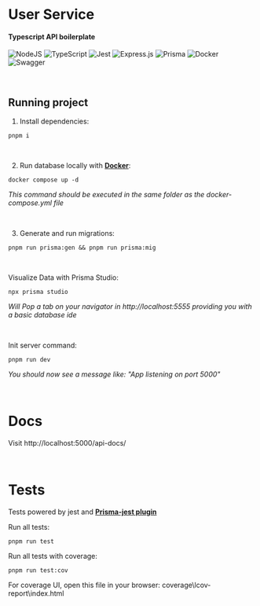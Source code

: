 # User Service

#### Typescript API boilerplate

![NodeJS](https://img.shields.io/badge/node.js-6DA55F?style=for-the-badge&logo=node.js&logoColor=white)
![TypeScript](https://img.shields.io/badge/typescript-%23007ACC.svg?style=for-the-badge&logo=typescript&logoColor=white)
![Jest](https://img.shields.io/badge/-jest-%23C21325?style=for-the-badge&logo=jest&logoColor=white)
![Express.js](https://img.shields.io/badge/express.js-%23404d59.svg?style=for-the-badge&logo=express&logoColor=%2361DAFB)
![Prisma](https://img.shields.io/badge/Prisma-3982CE?style=for-the-badge&logo=Prisma&logoColor=white)
![Docker](https://img.shields.io/badge/docker-%230db7ed.svg?style=for-the-badge&logo=docker&logoColor=white)
![Swagger](https://img.shields.io/badge/-Swagger-%23Clojure?style=for-the-badge&logo=swagger&logoColor=white)

&nbsp;

## **Running project**

1. Install dependencies:

```
pnpm i
```

&nbsp;

2. Run database locally with [**Docker**](https://www.docker.com/):

```
docker compose up -d
```

_This command should be executed in the same folder as the docker-compose.yml file_

&nbsp;

3. Generate and run migrations:

```
pnpm run prisma:gen && pnpm run prisma:mig
```

&nbsp;

Visualize Data with Prisma Studio:

```
npx prisma studio
```

_Will Pop a tab on your navigator in http://localhost:5555 providing you with a basic database ide_

&nbsp;

Init server command:

```
pnpm run dev
```

_You should now see a message like: "App listening on port 5000"_

&nbsp;

# Docs

Visit http://localhost:5000/api-docs/

&nbsp;

# Tests

Tests powered by jest and [**Prisma-jest plugin**](https://github.com/Quramy/jest-prisma)

Run all tests:

```
pnpm run test
```

Run all tests with coverage:

```
pnpm run test:cov

```

For coverage UI, open this file in your browser: coverage\lcov-report\index.html
